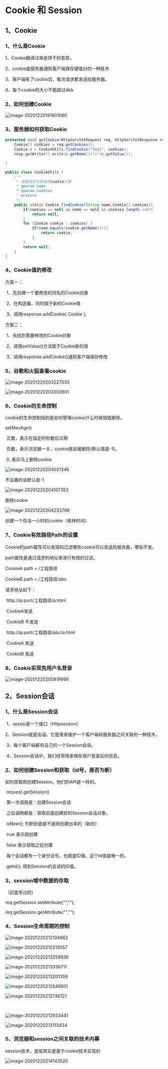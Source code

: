 # Cookie 和 Session

##  1、Cookie

### 1、什么是Cookie

1、Cookie翻译过来是饼干的意思。

2、cookie是服务器通知客户端保存键值对的一种技术

3、客户端有了cookie后，每次请求都发送给服务器。

4、每个cookie的大小不能超过4kb

### 2、如何创建Cookie

![image-20201220191801060](../img/image-20201220191801060.png)

### 3、服务器如何获取Cookie

```java
protected void getCookie(HttpServletRequest req, HttpServletResponse resp) throws ServletException, IOException {
    Cookie[] cookies = req.getCookies();
    Cookie c = CookieUtils.findCookie("key1", cookies);
    resp.getWriter().write(c.getName()+"="+c.getValue());

}
```

```java
public class CookieUtils {
    /**
     * 根据指定名称查找cookie对象
     * @param name
     * @param cookies
     * @return
     */
    public static Cookie findCookie(String name,Cookie[] cookies){
        if(cookies == null && name == null && cookies.length ==0){
            return null;
        }
        for (Cookie cookie : cookies) {
            if(name.equals(cookie.getName())){
                return cookie;
            }
        }
        return null;
    }
}
```

### 4、Cookie值的修改

方案一：

​	1、先创建一个要修改的同名的Cookie对象

​	2、在构造器，同时赋于新的Cookie值

​	3、调用response.addCookie( Cookie );

方案二：

​	1、先找到需要修改的Cookie对象

​	2、调用setValue()方法赋于Cookie新的值

​	3、调用response.addCookie()通知客户端保存修改

### 5、谷歌和火狐查看cookie

![image-20201220203227330](../img/image-20201220203227330.png)

![image-20201220203302801](../img/image-20201220203302801.png)

### 6、Cookie的生命控制

cookie的生命控制指的是如何管理cookie什么时候销毁删除。



setMaxAge()

​		正数，表示在指定的秒数后过期

​		负数，表示浏览器一关，cookie就会被删除(默认值是-1)。

​			0,		表示马上删除cookie

![image-20201220204021346](image-20201220204021346.png)

不设置的话默认是-1



![image-20201220204107353](../img/image-20201220204107353.png)

删除cookie



![image-20201220204233796](../img/image-20201220204233796.png)

创建一个存活一小时的cookie（格林时间）

### 7、Cookie有效路径Path的设置

Cookie的path属性可以有效的过滤哪些cookie可以发送给服务器，哪些不发。

path属性是通过请求的地址来进行有效的过滤。



CookieA  		path = /工程路径

CookieB 		 path = /工程路径/abc



请求地址如下：

​		http://ip:port/工程路径/a.html

​				CookieA发送

​				CookieB 不发送

​		http://ip:port/工程路径/abc/a.html

​				CookieA 发送

​				CookieB 发送

### 8、Cookie实现免用户名登录

![image-20201220205819666](../img/image-20201220205819666.png)

## 2、Session会话

### 1、什么是Session会话

​	1、sessio是一个接口（Httpsession）

​	2、Session就是会话。它是用来维护一个客户端和服务器之间关联的一种技术。

​	3、每个客户端都有自己的一个Session会话。

​	4、Session会话中，我们经常用来保存用户登录后的信息。

### 2、如何创建Session和获取（id号，是否为新）

如何获取和创建Session。他们的API是一样的。

​	request.getSession()

​	第一次调用是：创建Session会话

​	之后调用都是：获取前面创建好的Session会话对象。



​		isNew();	 	判断到底是不是刚创建出来的（新的）

​					true	表示刚创建

​					false	表示获取之前创建

​	每个会话都有一个身份证号。也就是ID值。这个Id值是唯一的。

​		getId();	得到Session的会话的ID值。

### 3、session域中数据的存取

（前面学过的）

req.getSession.setAttribute("","");

req.getSession.getAttribute("","");

### 4、Session生命周期的控制

![image-20201220212104662](../img/image-20201220212104662.png)

![image-20201220212213057](../img/image-20201220212213057.png)

![image-20201220213259936](../img/image-20201220213259936.png)

![image-20201220213336711](../img/image-20201220213336711.png)

![image-20201220213201359](../img/image-20201220213201359.png)

![image-20201220212549501](../img/image-20201220212549501.png)

![image-20201220212746121](../img/image-20201220212746121.png)

​	

![image-20201220212933441](../img/image-20201220213010110.png)

![image-20201220213113434](../img/image-20201220213113434.png)

### 5、浏览器和session之间关联的技术内幕

session技术，底层其实是基于cookie技术实现的

![image-20201220214143520](../img/image-20201220214143520.png)